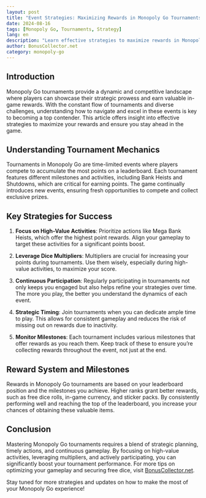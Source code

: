 ```yaml
---
layout: post
title: "Event Strategies: Maximizing Rewards in Monopoly Go Tournaments"
date: 2024-08-16
tags: [Monopoly Go, Tournaments, Strategy]
lang: en
description: "Learn effective strategies to maximize rewards in Monopoly Go tournaments, ensuring a competitive edge and a rewarding experience."
author: BonusCollector.net
category: monopoly-go
---
```


## Introduction

Monopoly Go tournaments provide a dynamic and competitive landscape where players can showcase their strategic prowess and earn valuable in-game rewards. With the constant flow of tournaments and diverse challenges, understanding how to navigate and excel in these events is key to becoming a top contender. This article offers insight into effective strategies to maximize your rewards and ensure you stay ahead in the game.

## Understanding Tournament Mechanics

Tournaments in Monopoly Go are time-limited events where players compete to accumulate the most points on a leaderboard. Each tournament features different milestones and activities, including Bank Heists and Shutdowns, which are critical for earning points. The game continually introduces new events, ensuring fresh opportunities to compete and collect exclusive prizes.

## Key Strategies for Success

1. **Focus on High-Value Activities**: Prioritize actions like Mega Bank Heists, which offer the highest point rewards. Align your gameplay to target these activities for a significant points boost.

2. **Leverage Dice Multipliers**: Multipliers are crucial for increasing your points during tournaments. Use them wisely, especially during high-value activities, to maximize your score.

3. **Continuous Participation**: Regularly participating in tournaments not only keeps you engaged but also helps refine your strategies over time. The more you play, the better you understand the dynamics of each event.

4. **Strategic Timing**: Join tournaments when you can dedicate ample time to play. This allows for consistent gameplay and reduces the risk of missing out on rewards due to inactivity.

5. **Monitor Milestones**: Each tournament includes various milestones that offer rewards as you reach them. Keep track of these to ensure you’re collecting rewards throughout the event, not just at the end.

## Reward System and Milestones

Rewards in Monopoly Go tournaments are based on your leaderboard position and the milestones you achieve. Higher ranks grant better rewards, such as free dice rolls, in-game currency, and sticker packs. By consistently performing well and reaching the top of the leaderboard, you increase your chances of obtaining these valuable items.

## Conclusion

Mastering Monopoly Go tournaments requires a blend of strategic planning, timely actions, and continuous gameplay. By focusing on high-value activities, leveraging multipliers, and actively participating, you can significantly boost your tournament performance. For more tips on optimizing your gameplay and securing free dice, visit [BonusCollector.net](https://bonuscollector.net/monopoly-go-free-dice/).

Stay tuned for more strategies and updates on how to make the most of your Monopoly Go experience!